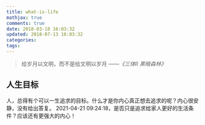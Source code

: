 ```yaml
---
title: what-is-life
mathjax: true
comments: true
date: 2018-03-18 16:03:32
updated: 2018-07-13 16:03:32
categories:
tags:
---
```


> 给岁月以文明，而不是给文明以岁月
> ——*《三体II 黑暗森林》*

## 人生目标
人，总得有个可以一生追求的目标。什么才是你内心真正想去追求的呢？内心很安静，没有给出答复。
2021-04-21 09:24:18，是否只是追求给家人更好的生活条件？应该还有更强大的内心！

